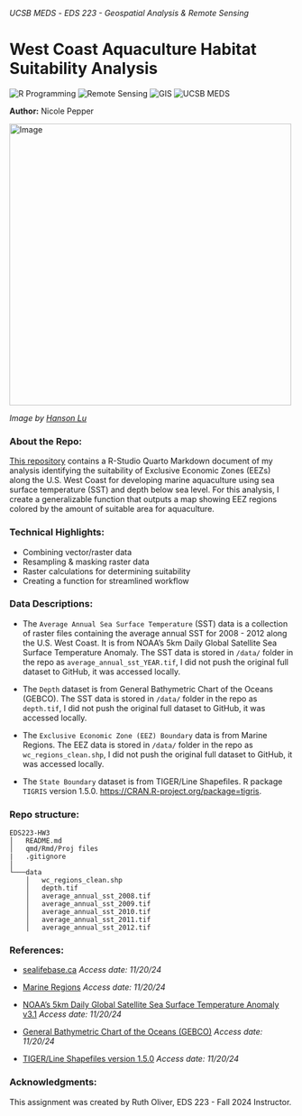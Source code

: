 *UCSB MEDS* - *EDS 223 - Geospatial Analysis &amp; Remote Sensing*


# West Coast Aquaculture Habitat Suitability Analysis

![R Programming](https://img.shields.io/badge/R_Programming-cornflowerblue?style=for-the-badge&logo=R) ![Remote Sensing](https://img.shields.io/badge/Remote_Sensing-green?style=for-the-badge) ![GIS](https://img.shields.io/badge/GIS-purple?style=for-the-badge)  ![UCSB MEDS](https://img.shields.io/badge/UCSB%20MEDS-blue?style=for-the-badge) 

**Author:** Nicole Pepper

<div style="text-align: left;">
  <img src="https://eds-223-geospatial.github.io/assignments/images/aquaculture.jpg" alt="Image" width="500">

*Image by [Hanson Lu](https://unsplash.com/photos/aerial-photography-of-white-frames-on-top-of-water-eUfnha6ev9g)*

### About the Repo:

[This repository](https://github.com/nicolelpepper/EDS223-aquaculture-habitat-suitability) contains a R-Studio Quarto Markdown document of my analysis identifying the suitability of Exclusive Economic Zones (EEZs) along the U.S. West Coast for developing marine aquaculture using sea surface temperature (SST) and depth below sea level. For this analysis, I create a generalizable function that outputs a map showing EEZ regions colored by the amount of suitable area for aquaculture.

### Technical Highlights:
- Combining vector/raster data
- Resampling & masking raster data
- Raster calculations for determining suitability
- Creating a function for streamlined workflow

### Data Descriptions:

- The `Average Annual Sea Surface Temperature` (SST) data is a collection of raster files containing the average annual SST for 2008 - 2012 along the U.S. West Coast. It is from NOAA’s 5km Daily Global Satellite Sea Surface Temperature Anomaly. The SST data is stored in `/data/` folder in the repo as `average_annual_sst_YEAR.tif`, I did not push the original full dataset to GitHub, it was accessed locally.
  
- The `Depth` dataset is from General Bathymetric Chart of the Oceans (GEBCO). The SST data is stored in `/data/` folder in the repo as `depth.tif`, I did not push the original full dataset to GitHub, it was accessed locally.

- The `Exclusive Economic Zone (EEZ) Boundary` data is from Marine Regions.  The EEZ data is stored in `/data/` folder in the repo as `wc_regions_clean.shp`, I did not push the original full dataset to GitHub, it was accessed locally.

- The `State Boundary` dataset is from TIGER/Line Shapefiles. R package `TIGRIS` version 1.5.0. https://CRAN.R-project.org/package=tigris.
  
### Repo structure:

```
EDS223-HW3
│   README.md
│   qmd/Rmd/Proj files
|   .gitignore
│
└───data
    │   wc_regions_clean.shp
    │   depth.tif
    │   average_annual_sst_2008.tif
    │   average_annual_sst_2009.tif
    │   average_annual_sst_2010.tif
    │   average_annual_sst_2011.tif
    │   average_annual_sst_2012.tif
```

### References:

- [sealifebase.ca](https://www.sealifebase.ca/search.php) *Access date: 11/20/24*

- [Marine Regions](https://www.marineregions.org/eez.php) *Access date: 11/20/24*

- [NOAA’s 5km Daily Global Satellite Sea Surface Temperature Anomaly v3.1](https://coralreefwatch.noaa.gov/product/5km/index_5km_ssta.php) *Access date: 11/20/24*

- [General Bathymetric Chart of the Oceans (GEBCO)](https://www.gebco.net/data_and_products/gridded_bathymetry_data/#area) *Access date: 11/20/24*

- [TIGER/Line Shapefiles version 1.5.0](https://CRAN.R-project.org/package=tigris) *Access date: 11/20/24*


### Acknowledgments:

This assignment was created by Ruth Oliver, EDS 223 - Fall 2024 Instructor.
